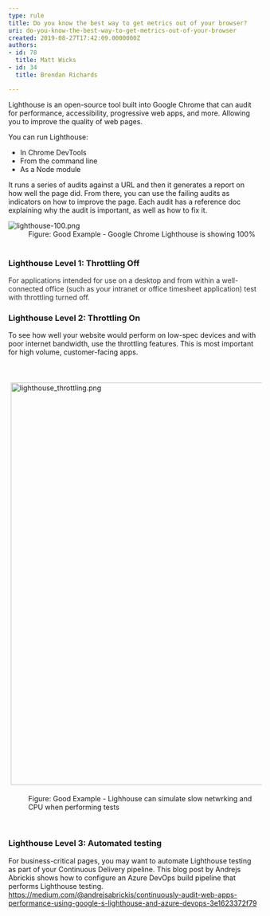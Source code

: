 ```yaml
---
type: rule
title: Do you know the best way to get metrics out of your browser?
uri: do-you-know-the-best-way-to-get-metrics-out-of-your-browser
created: 2019-08-27T17:42:09.0000000Z
authors:
- id: 78
  title: Matt Wicks
- id: 34
  title: Brendan Richards

---
```




<span class='intro'> <p class="ssw15-rteElement-P">​​Lighthouse is an&#160;open-source tool built into Google Chrome that can audit for performance, accessibility, progressive web apps, and more. Allowing you to improve the quality of web pages.​​<br></p> </span>

<p>You can run Lighthouse&#58;</p><ul><li>In Chrome DevTools</li><li>From the command line​<br></li><li>As a Node module</li></ul><p class="ssw15-rteElement-P">It runs a series of audits against a URL and then it generates a report on how well the page did. From there, you can use the failing audits as indicators on how to improve the page. Each audit has a reference doc explaining why the audit is important, as well as how to fix it.</p>
<dl class="goodImage">
   <dt>
      <img src="/PublishingImages/lighthouse-100.png" alt="lighthouse-100.png" />
   </dt><dd>Figure&#58; Good Example - Google Chrome Lighthouse is showing 100%<br><br></dd><h3 class="ssw15-rteElement-H3">Lighthouse Level 1&#58; Throttling Off<br></h3><font color="#333333">For applications intended for use on a desktop and from within a well-connected office&#160;(such as your intranet or office timesheet application) test with throttling turned off.</font><br><h3 class="ssw15-rteElement-H3">Lighthouse Level 2&#58; Throttling On<br></h3><p class="ssw15-rteElement-P">To see how well your website would perform on low-spec&#160;devices and with poor internet bandwidth, use the throttling features. This is most important for high volume, customer-facing apps.&#160;<br></p><p class="ssw15-rteElement-P"><br>​<img src="/SiteAssets/the-best-way-to-get-metrics-out-of-your-browser/lighthouse_throttling.png" alt="lighthouse_throttling.png" style="margin&#58;5px;width&#58;808px;" /><br></p><dd class="ssw15-rteElement-FigureGood">Figure&#58; Good Example - Lighhouse can simulate slow netwrking and CPU when performing tests<br></dd><p class="ssw15-rteElement-P">​<br></p><h3 class="ssw15-rteElement-H3">Lighthouse Level 3&#58; Automated testing<br></h3><p class="ssw15-rteElement-P">For business-critical pages, you may want to automate Lighthouse testing as part of your Continuous&#160;Delivery pipeline. This blog post by&#160;Andrejs Abrickis shows how to configure an Azure DevOps&#160;build&#160;pipeline that performs Lighthouse testing.<br><a href="https&#58;//medium.com/%40andrejsabrickis/continuously-audit-web-apps-performance-using-google-s-lighthouse-and-azure-devops-3e1623372f79">https&#58;//medium.com/@andrejsabrickis/continuously-audit-web-apps-performance-using-google-s-lighthouse-and-azure-devops-3e1623372f79​</a><br>​<br>​<br></p><p class="ssw15-rteElement-P"><br></p></dl>


